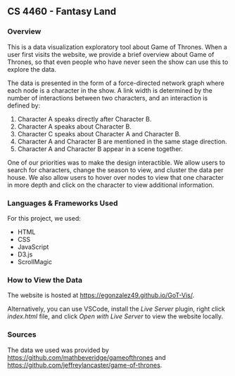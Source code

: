 ## **CS 4460 - Fantasy Land**

### **Overview**

This is a data visualization exploratory tool about Game of Thrones. When a user
first visits the website, we provide a brief overview about Game of Thrones, so
that even people who have never seen the show can use this to explore the data.

The data is presented in the form of a force-directed network graph where each node
is a character in the show. A link width is determined by the number of interactions
between two characters, and an interaction is defined by:

1. Character A speaks directly after Character B.
2. Character A speaks about Character B.
3. Character C speaks about Character A and Character B.
4. Character A and Character B are mentioned in the same stage direction.
5. Character A and Character B appear in a scene together.

One of our priorities was to make the design interactible. We allow users to search for characters, change the season to view, and cluster the data per house. We also allow users to hover over nodes to view that one character in more depth and click on the character to view additional information.

### **Languages & Frameworks Used**

For this project, we used:

- HTML
- CSS
- JavaScript
- D3.js
- ScrollMagic

### **How to View the Data** 

The website is hosted at https://egonzalez49.github.io/GoT-Vis/.

Alternatively, you can use VSCode, install the *Live Server* plugin, right click
*index.html* file, and click *Open with Live Server* to view the website locally.

### **Sources** 

The data we used was provided by https://github.com/mathbeveridge/gameofthrones and https://github.com/jeffreylancaster/game-of-thrones.